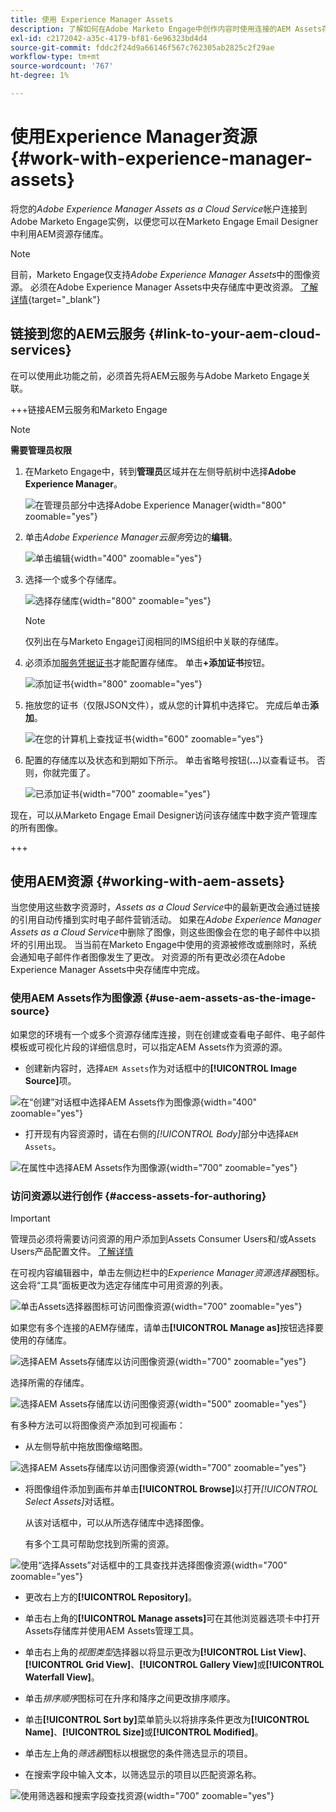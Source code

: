 ```yaml
---
title: 使用 Experience Manager Assets
description: 了解如何在Adobe Marketo Engage中创作内容时使用连接的AEM Assets存储库中的图像资源。
exl-id: c2172042-a35c-4179-bf81-6e96323bd4d4
source-git-commit: fddc2f24d9a66146f567c762305ab2825c2f29ae
workflow-type: tm+mt
source-wordcount: '767'
ht-degree: 1%

---
```


# 使用Experience Manager资源 {#work-with-experience-manager-assets}

将您的&#x200B;_Adobe Experience Manager Assets as a Cloud Service_&#x200B;帐户连接到Adobe Marketo Engage实例，以便您可以在Marketo Engage Email Designer中利用AEM资源存储库。

>[!NOTE]
>
>目前，Marketo Engage仅支持&#x200B;_Adobe Experience Manager Assets_&#x200B;中的图像资源。 必须在Adobe Experience Manager Assets中央存储库中更改资源。 [了解详情](https://experienceleague.adobe.com/zh-hans/docs/experience-manager-cloud-service/content/assets/manage/manage-digital-assets){target="_blank"}

## 链接到您的AEM云服务 {#link-to-your-aem-cloud-services}

在可以使用此功能之前，必须首先将AEM云服务与Adobe Marketo Engage关联。

+++链接AEM云服务和Marketo Engage

>[!NOTE]
>
>**需要管理员权限**

1. 在Marketo Engage中，转到&#x200B;**管理员**&#x200B;区域并在左侧导航树中选择&#x200B;**Adobe Experience Manager**。

   ![在管理员部分中选择Adobe Experience Manager](assets/access-the-ai-assistant-content-accelerator-1.png){width="800" zoomable="yes"}

1. 单击&#x200B;_Adobe Experience Manager云服务_&#x200B;旁边的&#x200B;**编辑**。

   ![单击编辑](assets/access-the-ai-assistant-content-accelerator-2.png){width="400" zoomable="yes"}

1. 选择一个或多个存储库。

   ![选择存储库](assets/access-the-ai-assistant-content-accelerator-3.png){width="800" zoomable="yes"}

   >[!NOTE]
   >
   >仅列出在与Marketo Engage订阅相同的IMS组织中关联的存储库。

1. 必须添加[服务凭据证书](https://experienceleague.adobe.com/zh-hans/docs/experience-manager-learn/getting-started-with-aem-headless/authentication/service-credentials)才能配置存储库。 单击&#x200B;**+添加证书**&#x200B;按钮。

   ![添加证书](assets/access-the-ai-assistant-content-accelerator-4.png){width="800" zoomable="yes"}

1. 拖放您的证书（仅限JSON文件），或从您的计算机中选择它。 完成后单击&#x200B;**添加**。

   ![在您的计算机上查找证书](assets/access-the-ai-assistant-content-accelerator-5.png){width="600" zoomable="yes"}

1. 配置的存储库以及状态和到期如下所示。 单击省略号按钮(**...**)以查看证书。 否则，你就完蛋了。

   ![已添加证书](assets/access-the-ai-assistant-content-accelerator-6.png){width="700" zoomable="yes"}

现在，可以从Marketo Engage Email Designer访问该存储库中数字资产管理库的所有图像。

+++

## 使用AEM资源 {#working-with-aem-assets}

当您使用这些数字资源时，_Assets as a Cloud Service_&#x200B;中的最新更改会通过链接的引用自动传播到实时电子邮件营销活动。 如果在&#x200B;_Adobe Experience Manager Assets as a Cloud Service_&#x200B;中删除了图像，则这些图像会在您的电子邮件中以损坏的引用出现。 当当前在Marketo Engage中使用的资源被修改或删除时，系统会通知电子邮件作者图像发生了更改。 对资源的所有更改必须在Adobe Experience Manager Assets中央存储库中完成。

### 使用AEM Assets作为图像源 {#use-aem-assets-as-the-image-source}

如果您的环境有一个或多个资源存储库连接，则在创建或查看电子邮件、电子邮件模板或可视化片段的详细信息时，可以指定AEM Assets作为资源的源。

* 创建新内容时，选择`AEM Assets`作为对话框中的&#x200B;**[!UICONTROL Image Source]**&#x200B;项。

![在“创建”对话框中选择AEM Assets作为图像源](assets/work-with-experience-manager-assets-1.png){width="400" zoomable="yes"}

* 打开现有内容资源时，请在右侧的&#x200B;_[!UICONTROL Body]_&#x200B;部分中选择`AEM Assets`。

![在属性中选择AEM Assets作为图像源](assets/work-with-experience-manager-assets-2.png){width="700" zoomable="yes"}

### 访问资源以进行创作 {#access-assets-for-authoring}

>[!IMPORTANT]
>
>管理员必须将需要访问资源的用户添加到Assets Consumer Users和/或Assets Users产品配置文件。 [了解详情](https://experienceleague.adobe.com/zh-hans/docs/experience-manager-cloud-service/content/security/ims-support#managing-products-and-user-access-in-admin-console)

在可视内容编辑器中，单击左侧边栏中的&#x200B;_Experience Manager资源选择器_&#x200B;图标。 这会将“工具”面板更改为选定存储库中可用资源的列表。

![单击Assets选择器图标可访问图像资源](assets/work-with-experience-manager-assets-3.png){width="700" zoomable="yes"}

如果您有多个连接的AEM存储库，请单击&#x200B;**[!UICONTROL Manage as]**&#x200B;按钮选择要使用的存储库。

![选择AEM Assets存储库以访问图像资源](assets/work-with-experience-manager-assets-4.png){width="700" zoomable="yes"}

选择所需的存储库。

![选择AEM Assets存储库以访问图像资源](assets/work-with-experience-manager-assets-5.png){width="500" zoomable="yes"}

有多种方法可以将图像资产添加到可视画布：

* 从左侧导航中拖放图像缩略图。

![选择AEM Assets存储库以访问图像资源](assets/work-with-experience-manager-assets-6.png){width="700" zoomable="yes"}

* 将图像组件添加到画布并单击&#x200B;**[!UICONTROL Browse]**&#x200B;以打开&#x200B;_[!UICONTROL Select Assets]_&#x200B;对话框。

  从该对话框中，可以从所选存储库中选择图像。

  有多个工具可帮助您找到所需的资源。

![使用“选择Assets”对话框中的工具查找并选择图像资源](assets/work-with-experience-manager-assets-7.png){width="700" zoomable="yes"}

* 更改右上方的&#x200B;**[!UICONTROL Repository]**。

* 单击右上角的&#x200B;**[!UICONTROL Manage assets]**&#x200B;可在其他浏览器选项卡中打开Assets存储库并使用AEM Assets管理工具。

* 单击右上角的&#x200B;_视图类型_&#x200B;选择器以将显示更改为&#x200B;**[!UICONTROL List View]**、**[!UICONTROL Grid View]**、**[!UICONTROL Gallery View]**&#x200B;或&#x200B;**[!UICONTROL Waterfall View]**。

* 单击&#x200B;_排序顺序_&#x200B;图标可在升序和降序之间更改排序顺序。

* 单击&#x200B;**[!UICONTROL Sort by]**&#x200B;菜单箭头以将排序条件更改为&#x200B;**[!UICONTROL Name]**、**[!UICONTROL Size]**&#x200B;或&#x200B;**[!UICONTROL Modified]**。

* 单击左上角的&#x200B;_筛选器_&#x200B;图标以根据您的条件筛选显示的项目。

* 在搜索字段中输入文本，以筛选显示的项目以匹配资源名称。

![使用筛选器和搜索字段查找资源](assets/work-with-experience-manager-assets-8.png){width="700" zoomable="yes"}
